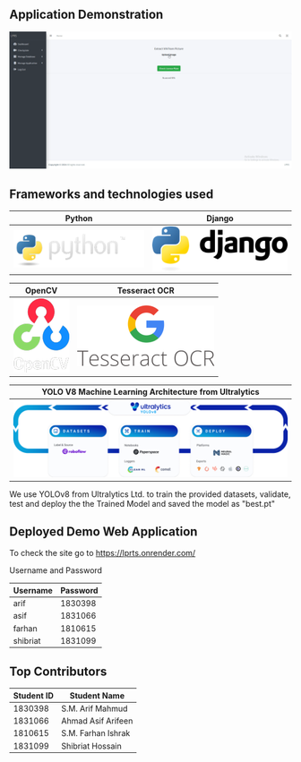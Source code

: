 ## Application Demonstration
![Demo](README_MD/brave_AdPuw7W7F2.gif)

## Frameworks and technologies used

| Python | Django |
|----------|----------|
|  ![Python](README_MD/python.png)    | ![Django](README_MD/django.png)   |


| OpenCV | Tesseract OCR |
|----------|----------|
|  ![Open CV](README_MD/opencv.webp)    | ![Tesseract OCR](README_MD/tesseract_ocr.png)   |

| YOLO V8 Machine Learning Architecture from Ultralytics |
|--------------------------------------------------------|
|  ![YOLOv8 from Ultralytics](README_MD/yolov8.png)  |



We use YOLOv8 from Ultralytics Ltd. to train the provided datasets, validate, test and deploy the the Trained Model and saved the model as "best.pt"


## Deployed Demo Web Application
To check the site go to https://lprts.onrender.com/

Username and Password


| Username | Password |
|----------|----------|
|  arif  |  1830398  |
|  asif  |  1831066  |
|  farhan  |  1810615  |
|  shibriat  |  1831099  |


## Top Contributors
| Student ID | Student Name |
|----------|----------|
|  1830398  |  S.M. Arif Mahmud  |
|  1831066  |  Ahmad Asif Arifeen  |
|  1810615  |  S.M. Farhan Ishrak  |
|  1831099  |  Shibriat Hossain  |



